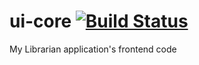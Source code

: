 # ui-core [![Build Status](https://travis-ci.org/my-librarian/ui-core.svg?branch=master)](https://travis-ci.org/my-librarian/ui-core)
My Librarian application's frontend code
